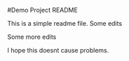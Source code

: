 #Demo Project README

This is a simple readme file.
Some edits

Some more edits

I hope this doesnt cause problems.